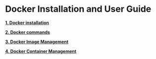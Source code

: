 # Docker Installation and User Guide

**[1. Docker installation](./Docker_installation.md)**

**[2. Docker commands](Docker/Docker_commands.md)**

**[3. Docker Image Management](Docker/Docker_image_management.md)**

**[4. Docker Container Management](Docker/Docker_container_management.md)**